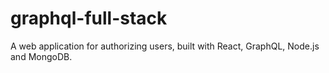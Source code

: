 # graphql-full-stack
A web application for authorizing users, built with React, GraphQL, Node.js and MongoDB.
